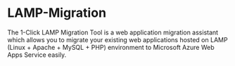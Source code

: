 # LAMP-Migration
The 1-Click LAMP Migration Tool is a web application migration assistant which allows you to migrate your existing web applications hosted on LAMP (Linux + Apache + MySQL + PHP) environment to Microsoft Azure Web Apps Service easily.
